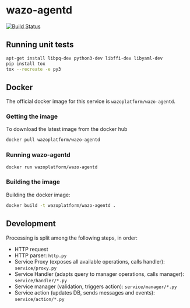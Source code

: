 # wazo-agentd

[![Build Status](https://jenkins.wazo.community/buildStatus/icon?job=wazo-agentd)](https://jenkins.wazo.community/job/wazo-agentd)

## Running unit tests

```sh
apt-get install libpq-dev python3-dev libffi-dev libyaml-dev
pip install tox
tox --recreate -e py3
```

## Docker

The official docker image for this service is `wazoplatform/wazo-agentd`.

### Getting the image

To download the latest image from the docker hub

```sh
docker pull wazoplatform/wazo-agentd
```

### Running wazo-agentd

```sh
docker run wazoplatform/wazo-agentd
```

### Building the image

Building the docker image:

```sh
docker build -t wazoplatform/wazo-agentd .
```

## Development

Processing is split among the following steps, in order:

* HTTP request
* HTTP parser: `http.py`
* Service Proxy (exposes all available operations, calls handler): `service/proxy.py`
* Service Handler (adapts query to manager operations, calls manager): `service/handler/*.py`
* Service manager (validation, triggers action): `service/manager/*.py`
* Service action (updates DB, sends messages and events): `service/action/*.py`

